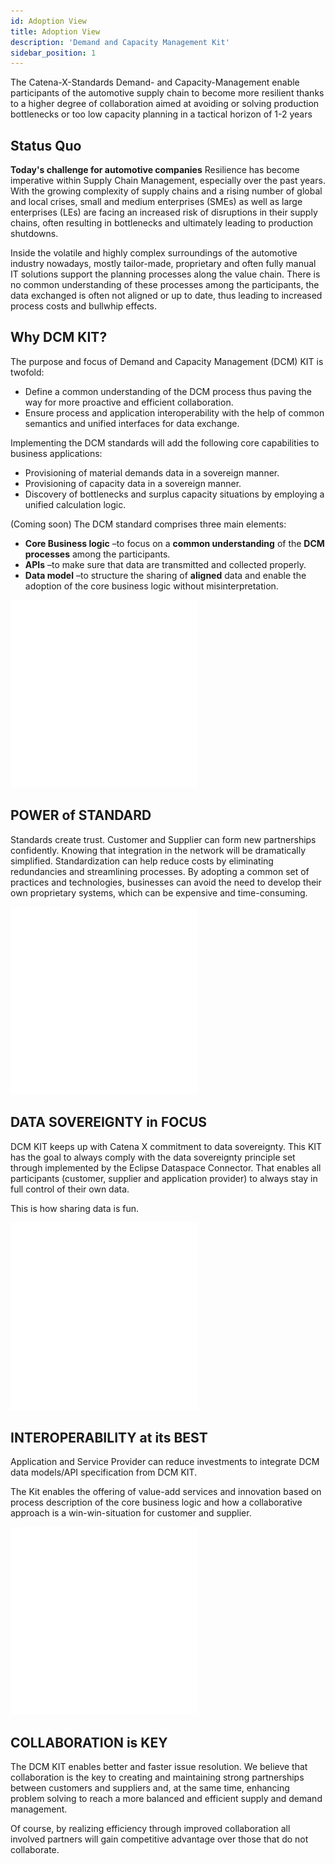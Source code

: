 ```yaml
---
id: Adoption View
title: Adoption View
description: 'Demand and Capacity Management Kit'
sidebar_position: 1
---
```


The Catena-X-Standards Demand- and Capacity-Management enable participants of the automotive supply chain to become more resilient thanks to a higher degree of collaboration aimed at avoiding or solving production bottlenecks or too low capacity planning in a tactical horizon of 1-2 years

## Status Quo

**Today's challenge for automotive companies**
Resilience has become imperative within Supply Chain Management, especially over the past years. With the growing complexity of supply chains and a rising number of global and local crises, small and medium enterprises (SMEs) as well as large enterprises (LEs) are facing an increased risk of disruptions in their supply chains, often resulting in bottlenecks and ultimately leading to production shutdowns.

Inside the volatile and highly complex surroundings of the automotive industry nowadays, mostly tailor-made, proprietary and often fully manual IT solutions support the planning processes along the value chain. There is no common understanding of these processes among the participants, the data exchanged is often not aligned or up to date, thus leading to increased process costs and bullwhip effects.

## Why DCM KIT?

The purpose and focus of Demand and Capacity Management (DCM) KIT is twofold:

- Define a common understanding of the DCM process thus paving the way for more proactive and efficient collaboration.
- Ensure process and application interoperability with the help of common semantics and unified interfaces for data exchange.

Implementing the DCM standards will add the following core capabilities to business applications:

- Provisioning of material demands data in a sovereign manner.
- Provisioning of capacity data in a sovereign manner.
- Discovery of bottlenecks and surplus capacity situations by employing a unified calculation logic.

(Coming soon) The DCM standard comprises three main elements:

- **Core Business logic** –to focus on a **common understanding** of the **DCM processes** among the participants.
- **APIs** –to make sure that data are transmitted and collected properly.
- **Data model** –to structure the sharing of **aligned** data and enable the adoption of the core business logic without misinterpretation.

![Power of standards icon](../../../static/icons/Icon_Licence_V3.svg)

## POWER of STANDARD

Standards create trust. Customer and Supplier can form new partnerships confidently. Knowing that integration in the network will be dramatically simplified. Standardization can help reduce costs by eliminating redundancies and streamlining processes. By adopting a common set of practices and technologies, businesses can avoid the need to develop their own proprietary systems, which can be expensive and time-consuming.

![Data Souvereignity icon](../../../static/icons/Icon_Easy_to_use_V3.svg)

## DATA SOVEREIGNTY in FOCUS

DCM KIT keeps up with Catena X commitment to data sovereignty. This KIT has the goal to always comply with the data sovereignty principle set through implemented by the Eclipse Dataspace Connector. That enables all participants (customer, supplier and application provider) to always stay in full control of their own data.

This is how sharing data is fun.

![Interoperability at its best icon](../../../static/icons/Icon_Open_Source_V3.svg)

## INTEROPERABILITY at its BEST

Application and Service Provider can reduce investments to integrate DCM data models/API specification from DCM KIT.

The Kit enables the offering of value-add services and innovation based on process description of the core business logic and how a collaborative approach is a win-win-situation for customer and supplier.

![Collaboration is key icon](../../../static/icons/Icon_Adoption_V2.svg)

## COLLABORATION is KEY

The DCM KIT enables better and faster issue resolution. We believe that collaboration is the key to creating and maintaining strong partnerships between customers and suppliers and, at the same time, enhancing problem solving to reach a more balanced and efficient supply and demand management.

Of course, by realizing efficiency through improved collaboration all involved partners will gain competitive advantage over those that do not collaborate.
